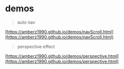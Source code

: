 # demos

> auto nav

[https://amberz1990.github.io/demos/navScroll.html](https://amberz1990.github.io/demos/navScroll.html)

> perspective effect

[https://amberz1990.github.io/demos/perspective.html](https://amberz1990.github.io/demos/perspective.html)
